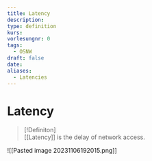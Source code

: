 ```yaml
---
title: Latency
description: 
type: definition
kurs: 
vorlesungnr: 0
tags:
  - OSNW
draft: false
date: 
aliases:
  - Latencies
---
```


# Latency

> [!Definiton]  
> [[Latency]] is the delay of network access.

![[Pasted image 20231106192015.png]]